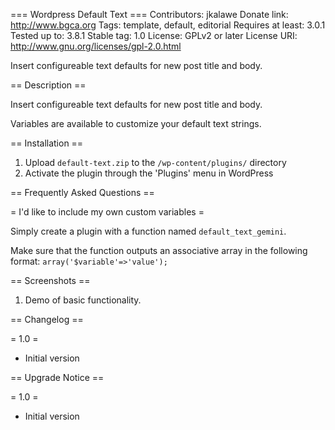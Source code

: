 === Wordpress Default Text ===
Contributors: jkalawe
Donate link: http://www.bgca.org
Tags: template, default, editorial
Requires at least: 3.0.1
Tested up to: 3.8.1
Stable tag: 1.0
License: GPLv2 or later
License URI: http://www.gnu.org/licenses/gpl-2.0.html

Insert configureable text defaults for new post title and body.

== Description ==

Insert configureable text defaults for new post title and body.

Variables are available to customize your default text strings.


== Installation ==


1. Upload `default-text.zip` to the `/wp-content/plugins/` directory
1. Activate the plugin through the 'Plugins' menu in WordPress

== Frequently Asked Questions ==

= I'd like to include my own custom variables =

Simply create a plugin with a function named `default_text_gemini`.

Make sure that the function outputs an associative array in the following format:
`array('$variable'=>'value');`

== Screenshots ==

1. Demo of basic functionality.

== Changelog ==

= 1.0 =
* Initial version

== Upgrade Notice ==

= 1.0 =
* Initial version